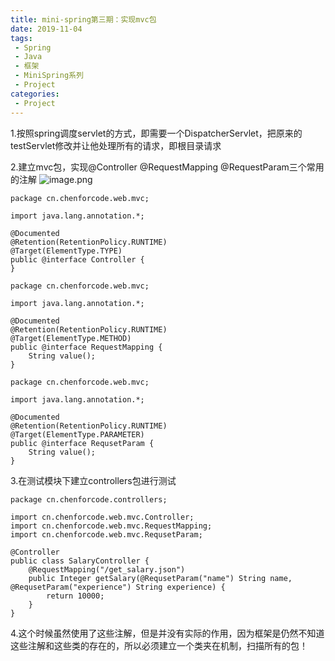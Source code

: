 ```yaml
---
title: mini-spring第三期：实现mvc包
date: 2019-11-04
tags:
 - Spring
 - Java
 - 框架
 - MiniSpring系列
 - Project
categories:
 - Project
---
```


1.按照spring调度servlet的方式，即需要一个DispatcherServlet，把原来的testServlet修改并让他处理所有的请求，即根目录请求

2.建立mvc包，实现@Controller @RequestMapping @RequestParam三个常用的注解
![image.png](https://img.hacpai.com/file/2019/11/image-4ce11c6a.png)
```
package cn.chenforcode.web.mvc;

import java.lang.annotation.*;

@Documented
@Retention(RetentionPolicy.RUNTIME)
@Target(ElementType.TYPE)
public @interface Controller {
}

```
```
package cn.chenforcode.web.mvc;

import java.lang.annotation.*;

@Documented
@Retention(RetentionPolicy.RUNTIME)
@Target(ElementType.METHOD)
public @interface RequestMapping {
    String value();
}

```
```
package cn.chenforcode.web.mvc;

import java.lang.annotation.*;

@Documented
@Retention(RetentionPolicy.RUNTIME)
@Target(ElementType.PARAMETER)
public @interface RequsetParam {
    String value();
}

```

3.在测试模块下建立controllers包进行测试
```
package cn.chenforcode.controllers;

import cn.chenforcode.web.mvc.Controller;
import cn.chenforcode.web.mvc.RequestMapping;
import cn.chenforcode.web.mvc.RequsetParam;

@Controller
public class SalaryController {
    @RequestMapping("/get_salary.json")
    public Integer getSalary(@RequsetParam("name") String name, @RequsetParam("experience") String experience) {
        return 10000;
    }
}

```

4.这个时候虽然使用了这些注解，但是并没有实际的作用，因为框架是仍然不知道这些注解和这些类的存在的，所以必须建立一个类夹在机制，扫描所有的包！


